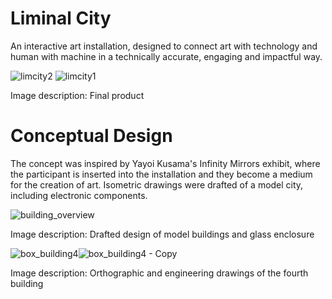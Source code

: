 # Liminal City

An interactive art installation, designed to connect art with technology and human with machine in a technically accurate, engaging and impactful way.

![limcity2](https://user-images.githubusercontent.com/55610111/134188276-8ae5665c-139a-4664-a2ef-16475c66e25b.jpg) 
![limcity1](https://user-images.githubusercontent.com/55610111/134188328-09a90a67-783a-4553-b2bc-570a3cdf1188.jpg)

Image description: Final product


# Conceptual Design

The concept was inspired by Yayoi Kusama's Infinity Mirrors exhibit, where the participant is inserted into the installation and they become a medium for the creation of art.
Isometric drawings were drafted of a model city, including electronic components.

![building_overview](https://user-images.githubusercontent.com/55610111/134189472-c1601cb9-eeda-4bb8-980c-aadaf039a14a.jpg)

Image description: Drafted design of model buildings and glass enclosure

![box_building4](https://user-images.githubusercontent.com/55610111/134189261-0ca93341-2609-474a-8cef-c99cb6a0fead.jpg)![box_building4 - Copy](https://user-images.githubusercontent.com/55610111/134189302-86bf6fc3-abd7-4b57-9712-3125e648b4ae.jpg)

Image description: Orthographic and engineering drawings of the fourth building


